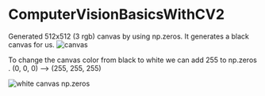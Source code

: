 # ComputerVisionBasicsWithCV2

Generated 512x512 (3 rgb) canvas by using np.zeros. It generates a black canvas for us.
![canvas](https://snipboard.io/93Y78g.jpg)

To change the canvas color from black to white we can add 255 to  np.zeros . (0, 0, 0) --> (255, 255, 255) 

![white canvas np.zeros](https://snipboard.io/zG3PwB.jpg)


